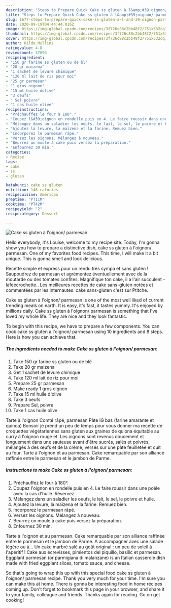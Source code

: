 ```yaml
---
description: "Steps to Prepare Quick Cake ss gluten à l&amp;#39;oignon/ parmesan"
title: "Steps to Prepare Quick Cake ss gluten à l&amp;#39;oignon/ parmesan"
slug: 1677-steps-to-prepare-quick-cake-ss-gluten-a-l-and-39-oignon-parmesan
date: 2020-09-19T04:44:44.816Z
image: https://img-global.cpcdn.com/recipes/3f726c88c2bb48f2/751x532cq70/cake-ss-gluten-a-loignon-parmesan-photo-principale-de-la-recette.jpg
thumbnail: https://img-global.cpcdn.com/recipes/3f726c88c2bb48f2/751x532cq70/cake-ss-gluten-a-loignon-parmesan-photo-principale-de-la-recette.jpg
cover: https://img-global.cpcdn.com/recipes/3f726c88c2bb48f2/751x532cq70/cake-ss-gluten-a-loignon-parmesan-photo-principale-de-la-recette.jpg
author: Hilda Mullins
ratingvalue: 4.8
reviewcount: 37896
recipeingredient:
- "150 gr farine ss gluten ou de bl"
- "20 gr maizena"
- "1 sachet de levure chimique"
- "120 ml lait de riz pour moi"
- "25 gr parmesan"
- "1 gros oignon"
- "15 ml huile dolive"
- "3 oeufs"
- " Sel poivre"
- "1 cas huile olive"
recipeinstructions:
- "Préchauffez le four à 180°."
- "Coupez l&#39;oignon en rondelle puis en 4. Le faire roussir dans une poêle avec la cas d&#39;huile. Réservez"
- "Mélangez dans un saladier les oeufs, le lait, le sel, le poivre et huile."
- "Ajoutez la levure, la maïzena et la farine. Remuez bien."
- "Incorporez le parmesan râpé."
- "Versez les oignons. Mélangez à nouveau."
- "Beurrez un moule à cake puis versez la préparation."
- "Enfournez 30 min."
categories:
- Recipe
tags:
- cake
- ss
- gluten

katakunci: cake ss gluten 
nutrition: 146 calories
recipecuisine: American
preptime: "PT11M"
cooktime: "PT42M"
recipeyield: "2"
recipecategory: Dessert

---
```



![Cake ss gluten à l&#39;oignon/ parmesan](https://img-global.cpcdn.com/recipes/3f726c88c2bb48f2/751x532cq70/cake-ss-gluten-a-loignon-parmesan-photo-principale-de-la-recette.jpg)

Hello everybody, it's Louise, welcome to my recipe site. Today, I'm gonna show you how to prepare a distinctive dish, cake ss gluten à l&#39;oignon/ parmesan. One of my favorites food recipes. This time, I will make it a bit unique. This is gonna smell and look delicious.

Recette simple et express pour un rendu très sympa et sans gluten ! Saupoudrez de parmesan et agrémentez éventuellement avec de la moutarde ou des tomates confites. Magnifique ton cake, il a l&#39;air succulent - lafeecrochette.. Les meilleures recettes de cake sans-gluten notées et commentées par les internautes. cake sans-gluten c&#39;est sur Ptitche.

Cake ss gluten à l&#39;oignon/ parmesan is one of the most well liked of current trending meals on earth. It is easy, it's fast, it tastes yummy. It's enjoyed by millions daily. Cake ss gluten à l&#39;oignon/ parmesan is something that I've loved my whole life. They are nice and they look fantastic.


To begin with this recipe, we have to prepare a few components. You can cook cake ss gluten à l&#39;oignon/ parmesan using 10 ingredients and 8 steps. Here is how you can achieve that.

<!--inarticleads1-->

##### The ingredients needed to make Cake ss gluten à l&#39;oignon/ parmesan:

1. Take 150 gr farine ss gluten ou de blé
1. Take 20 gr maizena
1. Get 1 sachet de levure chimique
1. Take 120 ml lait de riz pour moi
1. Prepare 25 gr parmesan
1. Make ready 1 gros oignon
1. Take 15 ml huile d&#39;olive
1. Take 3 oeufs
1. Prepare  Sel, poivre
1. Take 1 cas huile olive


Tarte à l&#39;oignon Comté râpé, parmesan Pâte IG bas (farine amarante et quinoa) Bonsoir je prend un peu de temps pour vous donner ma recette de croquettes végétariennes sans gluten aux graines de quiona équitable au curry à l&#39;oignon rouge et. Les oignons sont revenus doucement et longuement dans une sauteuse avant d&#39;être sucrés, salés et poivrés, mélangés à des œufs et de la crème, versés sur une pâte feuilletée et cuit au four. Tarte à l&#39;oignon et au parmesan. Cake remarquable par son alliance raffinée entre le parmesan et le jambon de Parme. 

<!--inarticleads2-->

##### Instructions to make Cake ss gluten à l&#39;oignon/ parmesan:

1. Préchauffez le four à 180°.
1. Coupez l&#39;oignon en rondelle puis en 4. Le faire roussir dans une poêle avec la cas d&#39;huile. Réservez
1. Mélangez dans un saladier les oeufs, le lait, le sel, le poivre et huile.
1. Ajoutez la levure, la maïzena et la farine. Remuez bien.
1. Incorporez le parmesan râpé.
1. Versez les oignons. Mélangez à nouveau.
1. Beurrez un moule à cake puis versez la préparation.
1. Enfournez 30 min.


Tarte à l&#39;oignon et au parmesan. Cake remarquable par son alliance raffinée entre le parmesan et le jambon de Parme. A accompagner avec une salade légère ou à… Un cake marbré salé au goût original : un peu de soleil à l&#39;apéritif ! Cake aux écrevisses, pimientos del piquillo, basilic et parmesan. Eggplant parmesan (or parmigiana di malanzane) is an Italian casserole dish made with fried eggplant slices, tomato sauce, and cheese. 

So that's going to wrap this up with this special food cake ss gluten à l&#39;oignon/ parmesan recipe. Thank you very much for your time. I'm sure you can make this at home. There is gonna be interesting food in home recipes coming up. Don't forget to bookmark this page in your browser, and share it to your family, colleague and friends. Thanks again for reading. Go on get cooking!
